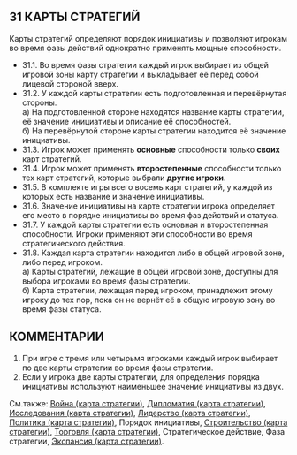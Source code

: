 31 КАРТЫ СТРАТЕГИЙ
---

Карты стратегий определяют порядок инициативы и позволяют игрокам во время фазы действий однократно применять мощные способности.
* 31.1. Во время фазы стратегии каждый игрок выбирает из общей игровой зоны карту стратегии и выкладывает её перед собой лицевой стороной вверх.
* 31.2. У каждой карты стратегии есть подготовленная и перевёрнутая стороны.  
    а) На подготовленной стороне находятся название карты стратегии, её значение инициативы и описание её способностей.  
    б) На перевёрнутой стороне карты стратегии находится её значение инициативы.
* 31.3. Игрок может применять **основные** способности только **своих** карт стратегий.
* 31.4. Игрок может применять **второстепенные** способности только тех карт стратегий, которые выбрали **другие игроки**.
* 31.5. В комплекте игры всего восемь карт стратегий, у каждой из которых есть название и значение инициативы.
* 31.6. Значение инициативы на карте стратегии игрока определяет его место в порядке инициативы во время фаз действий и статуса.
* 31.7. У каждой карты стратегии есть основная и второстепенная способности. Игроки применяют эти способности во время стратегического действия.
* 31.8. Каждая карта стратегии находится либо в общей игровой зоне, либо перед игроком.  
    а) Карты стратегий, лежащие в общей игровой зоне, доступны для выбора игроками во время фазы стратегии.  
    б) Карта стратегии, лежащая перед игроком, принадлежит этому игроку до тех пор, пока он не вернёт её в общую игровую зону во время фазы статуса.

КОММЕНТАРИИ
---
1) При игре с тремя или четырьмя игроками каждый игрок выбирает по две карты стратегии во время фазы стратегии.
2) Если у игрока две карты стратегии, для определения порядка инициативы используют наименьшее значение инициативы из двух.

См.также: [Война (карта стратегии)](warfare_sc.md), [Дипломатия (карта стратегии)](diplomacy_sc.md), [Исследования (карта стратегии)](technology_sc.md), [Лидерство (карта стратегии)](leadership_sc.md), [Политика (карта стратегии)](politics_sc.md), Порядок инициативы, [Строительство (карта стратегии)](construction_sc.md), [Торговля (карта стратегии)](trade_sc.md), Стратегическое действие, Фаза стратегии, [Экспансия (карта стратегии)](imperial_sc.md).
